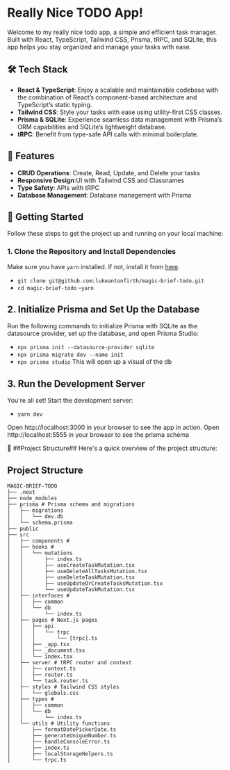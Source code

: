 # Really Nice TODO App!

Welcome to my really nice todo app, a simple and efficient task manager. Built with React, TypeScript, Tailwind CSS, Prisma, tRPC, and SQLite, this app helps you stay organized and manage your tasks with ease.

## 🛠️ Tech Stack

- **React & TypeScript**: Enjoy a scalable and maintainable codebase with the combination of React’s component-based architecture and TypeScript’s static typing.
- **Tailwind CSS**: Style your tasks with ease using utility-first CSS classes.
- **Prisma & SQLite**: Experience seamless data management with Prisma’s ORM capabilities and SQLite’s lightweight database.
- **tRPC**: Benefit from type-safe API calls with minimal boilerplate.

## 🌟 Features

- **CRUD Operations**: Create, Read, Update, and Delete your tasks
- **Responsive Design**:UI with Tailwind CSS and Classnames
- **Type Safety**: APIs with tRPC
- **Database Management**: Database management with Prisma

## 🚀 Getting Started

Follow these steps to get the project up and running on your local machine:

### 1. Clone the Repository and Install Dependencies

Make sure you have `yarn` installed. If not, install it from [here](https://classic.yarnpkg.com/en/docs/install/).

- `git clone git@github.com:lukeantonfirth/magic-brief-todo.git`
- `cd magic-brief-todo` -`yarn`

## 2. Initialize Prisma and Set Up the Database

Run the following commands to initialize Prisma with SQLite as the datasource provider, set up the database, and open Prisma Studio:

- `npx prisma init --datasource-provider sqlite`
- `npx prisma migrate dev --name init`
- `npx prisma studio` This will open up a visual of the db

## 3. Run the Development Server

You're all set! Start the development server:

- `yarn dev`

Open http://localhost:3000 in your browser to see the app in action.
Open http://localhost:5555 in your browser to see the prisma schema

📂 ##Project Structure##
Here's a quick overview of the project structure:

## Project Structure

```plaintext
MAGIC-BRIEF-TODO
├── .next
├── node_modules
├── prisma # Prisma schema and migrations
│   ├── migrations
│   │   └── dev.db
│   └── schema.prisma
├── public
├── src
│   ├── components #
│   ├── hooks #
│   │   └── mutations
│   │       ├── index.ts
│   │       ├── useCreateTaskMutation.tsx
│   │       ├── useDeleteAllTasksMutation.tsx
│   │       ├── useDeleteTaskMutation.tsx
│   │       ├── useUpdateOrCreateTasksMutation.tsx
│   │       └── useUpdateTaskMutation.tsx
│   ├── interfaces #
│   │   ├── common
│   │   └── db
│   │       └── index.ts
│   ├── pages # Next.js pages
│   │   ├── api
│   │   │   └── trpc
│   │   │       └── [trpc].ts
│   │   ├── _app.tsx
│   │   ├── _document.tsx
│   │   └── index.tsx
│   ├── server # tRPC router and context
│   │   ├── context.ts
│   │   ├── router.ts
│   │   └── task.router.ts
│   ├── styles # Tailwind CSS styles
│   │   └── globals.css
│   ├── types #
│   │   ├── common
│   │   └── db
│   │       └── index.ts
│   └── utils # Utility functions
│       ├── formatDatePickerDate.ts
│       ├── generateUniqueNumber.ts
│       ├── handleConsoleError.ts
│       ├── index.ts
│       ├── localStorageHelpers.ts
│       └── trpc.ts
```
